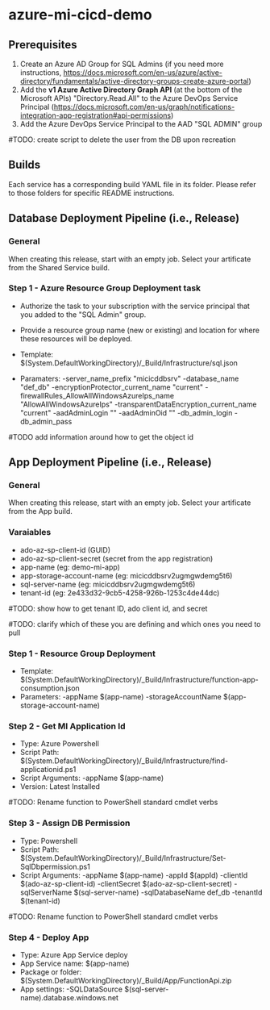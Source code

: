 # azure-mi-cicd-demo

## Prerequisites

1. Create an Azure AD Group for SQL Admins (if you need more instructions, https://docs.microsoft.com/en-us/azure/active-directory/fundamentals/active-directory-groups-create-azure-portal)
2. Add the __v1 Azure Active Directory Graph API__ (at the bottom of the Microsoft APIs) "Directory.Read.All" to the Azure DevOps Service Principal (https://docs.microsoft.com/en-us/graph/notifications-integration-app-registration#api-permissions)
3. Add the Azure DevOps Service Principal to the AAD "SQL ADMIN" group

#TODO: create script to delete the user from the DB upon recreation

## Builds

Each service has a corresponding build YAML file in its folder. Please refer to those folders for specific README instructions. 

## Database Deployment Pipeline (i.e., Release)

### General

When creating this release, start with an empty job. Select your artificate from the Shared Service build.  

### Step 1 - Azure Resource Group Deployment task

- Authorize the task to your subscription with the service principal that you added to the "SQL Admin" group.
- Provide a resource group name (new or existing) and location for where these resources will be deployed.

- Template: $(System.DefaultWorkingDirectory)/_Build/Infrastructure/sql.json
- Paramaters: -server_name_prefix "micicddbsrv" -database_name "def_db" -encryptionProtector_current_name "current" -firewallRules_AllowAllWindowsAzureIps_name "AllowAllWindowsAzureIps" -transparentDataEncryption_current_name "current" -aadAdminLogin "<AAD-SQL-ADMINS-GROUP>" -aadAdminOid "<AAD-SQL-ADMINS-GROUP-ID>" -db_admin_login <user> -db_admin_pass <password>

#TODO
  add information around how to get the object id
  
## App Deployment Pipeline (i.e., Release)

### General

When creating this release, start with an empty job. Select your artificate from the App build.  

### Varaiables

- ado-az-sp-client-id (GUID)
- ado-az-sp-client-secret (secret from the app registration)
- app-name (eg: demo-mi-app)
- app-storage-account-name (eg: micicddbsrv2ugmgwdemg5t6)
- sql-server-name (eg: micicddbsrv2ugmgwdemg5t6)
- tenant-id (eg: 2e433d32-9cb5-4258-926b-1253c4de44dc)

#TODO: show how to get tenant ID, ado client id, and secret

#TODO: clarify which of these you are defining and which ones you need to pull

### Step 1 - Resource Group Deployment

- Template: $(System.DefaultWorkingDirectory)/_Build/Infrastructure/function-app-consumption.json
- Parameters: -appName $(app-name) -storageAccountName $(app-storage-account-name)

### Step 2 - Get MI Application Id

- Type: Azure Powershell
- Script Path: $(System.DefaultWorkingDirectory)/_Build/Infrastructure/find-applicationid.ps1
- Script Arguments: -appName $(app-name)
- Version: Latest Installed

#TODO: Rename function to PowerShell standard cmdlet verbs

### Step 3 - Assign DB Permission

- Type: Powershell
- Script Path: $(System.DefaultWorkingDirectory)/_Build/Infrastructure/Set-SqlDbpermission.ps1
- Script Arguments: -appName $(app-name) -appId $(appId) -clientId $(ado-az-sp-client-id) -clientSecret $(ado-az-sp-client-secret) -sqlServerName $(sql-server-name) -sqlDatabaseName def_db -tenantId $(tenant-id)

#TODO: Rename function to PowerShell standard cmdlet verbs

### Step 4 - Deploy App

- Type: Azure App Service deploy
- App Service name: $(app-name)
- Package or folder: $(System.DefaultWorkingDirectory)/_Build/App/FunctionApi.zip
- App settings: -SQLDataSource $(sql-server-name).database.windows.net
